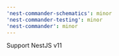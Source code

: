 ```yaml
---
'nest-commander-schematics': minor
'nest-commander-testing': minor
'nest-commander': minor
---
```


Support NestJS v11
